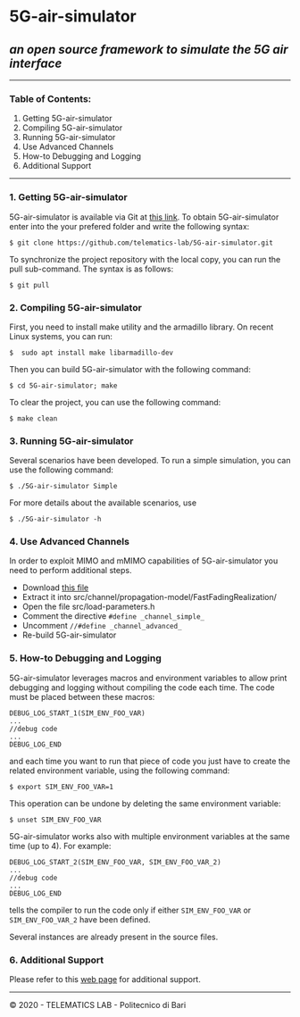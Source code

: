 
5G-air-simulator
=====================
## _an open source framework to simulate the 5G air interface_
 
---
### Table of Contents:
1. Getting 5G-air-simulator
2. Compiling 5G-air-simulator
3. Running 5G-air-simulator
4. Use Advanced Channels
5. How-to Debugging and Logging
6. Additional Support
---
### 1. Getting 5G-air-simulator
5G-air-simulator is available via Git at [this link][2]. 
To obtain 5G-air-simulator enter into the your prefered folder and write the following syntax:

    $ git clone https://github.com/telematics-lab/5G-air-simulator.git
To synchronize the project repository with the local copy, you can run the pull sub-command. The syntax is as follows:

    $ git pull
###  2. Compiling 5G-air-simulator
First, you need to install make utility and the armadillo library.
On recent Linux systems, you can run:

    $  sudo apt install make libarmadillo-dev
Then you can build 5G-air-simulator with the following command:

	$ cd 5G-air-simulator; make
To clear the project, you can use the following command:

	$ make clean
### 3. Running 5G-air-simulator
Several scenarios have been developed. To run a simple simulation, you can use the following command:

	$ ./5G-air-simulator Simple
For more details about the available scenarios, use

	$ ./5G-air-simulator -h

### 4. Use Advanced Channels
In order to exploit MIMO and mMIMO capabilities of 5G-air-simulator you need to perform additional steps.

- Download [this file][3]
- Extract it into src/channel/propagation-model/FastFadingRealization/
- Open the file src/load-parameters.h
- Comment the directive `#define _channel_simple_` 
- Uncomment `//#define _channel_advanced_`
- Re-build 5G-air-simulator

### 5. How-to Debugging and Logging
5G-air-simulator leverages macros and environment variables to allow print debugging and logging without compiling the code each time.
The code must be placed between these macros:  

    DEBUG_LOG_START_1(SIM_ENV_FOO_VAR)
    ...
    //debug code
    ...
    DEBUG_LOG_END
 and each time you want to run that piece of code you just have to create the related environment variable, using the following command:

	$ export SIM_ENV_FOO_VAR=1

This operation can be undone by deleting the same environment variable:

	$ unset SIM_ENV_FOO_VAR

 5G-air-simulator works also with multiple environment variables at the same time (up to 4). 
 For example:
 
    DEBUG_LOG_START_2(SIM_ENV_FOO_VAR, SIM_ENV_FOO_VAR_2)
    ...
    //debug code
    ...
    DEBUG_LOG_END
    
tells the compiler to run the code only if either `SIM_ENV_FOO_VAR` or `SIM_ENV_FOO_VAR_2` have been defined.

Several instances are already present in the source files.

### 6. Additional Support
Please refer to this [web page][1] for additional support.

[1]: https://telematics.poliba.it/5G-air-simulator "5G-air-simulator Official Web Page"
[2]: https://github.com/telematics-lab/5G-air-simulator "5G-air-simulator Official Repository"
[3]: https://telematics.poliba.it/5G-air-simulator-ff "Additional Fast Fading Realizations"

---
© 2020 - TELEMATICS LAB - Politecnico di Bari
